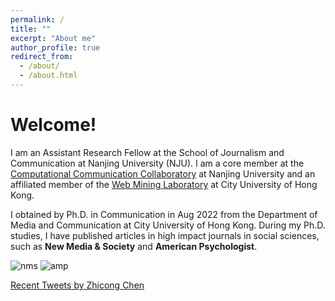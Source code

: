```yaml
---
permalink: /
title: ""
excerpt: "About me"
author_profile: true
redirect_from: 
  - /about/
  - /about.html
---
```


# Welcome!

I am an Assistant Research Fellow at the School of Journalism and Communication at Nanjing University (NJU). I am a core member at the [Computational Communication Collaboratory](https://computational-communication.com/) at Nanjing University and an affiliated member of the [Web Mining Laboratory](http://weblab.com.cityu.edu.hk/blog/) at City University of Hong Kong. 

I obtained by Ph.D. in Communication in Aug 2022 from the Department of Media and Communication at City University of Hong Kong. During my Ph.D. studies, I have published articles in high impact journals in social sciences, such as **New Media & Society** and **American Psychologist**. 

![nms](https://user-images.githubusercontent.com/13479560/190389298-a3b1924d-b6aa-4c48-b75a-151f8b40d45e.png)
![amp](https://user-images.githubusercontent.com/13479560/190389308-b3219db8-d264-41fa-9e87-8c6575091f27.png)

<a class="twitter-timeline" href="https://twitter.com/jssyczc?ref_src=twsrc%5Etfw">Recent Tweets by Zhicong Chen</a> <script async src="https://platform.twitter.com/widgets.js" charset="utf-8"></script>
